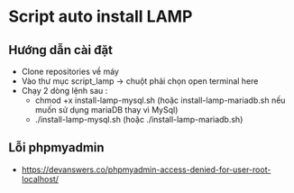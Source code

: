 # Script auto install LAMP

## Hướng dẫn cài đặt
  - Clone repositories về máy 
  - Vào thư mục script_lamp -> chuột phải chọn open terminal here
  - Chạy 2 dòng lệnh sau :
      + chmod +x install-lamp-mysql.sh (hoặc install-lamp-mariadb.sh nếu muốn sử dụng mariaDB thay vì MySql)
      + ./install-lamp-mysql.sh (hoặc ./install-lamp-mariadb.sh)
## Lỗi phpmyadmin
- https://devanswers.co/phpmyadmin-access-denied-for-user-root-localhost/

